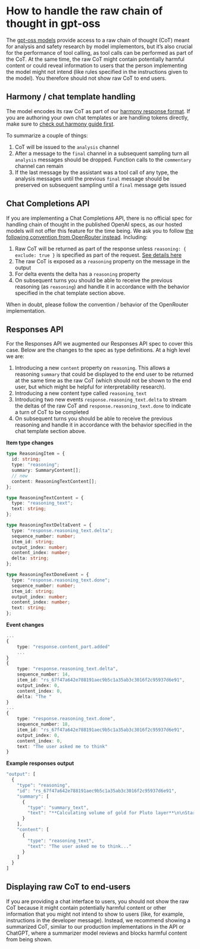 # How to handle the raw chain of thought in gpt-oss

The [gpt-oss models](https://openai.com/open-models) provide access to a raw chain of thought (CoT) meant for analysis and safety research by model implementors, but it’s also crucial for the performance of tool calling, as tool calls can be performed as part of the CoT. At the same time, the raw CoT might contain potentially harmful content or could reveal information to users that the person implementing the model might not intend (like rules specified in the instructions given to the model). You therefore should not show raw CoT to end users.

## Harmony / chat template handling

The model encodes its raw CoT as part of our [harmony response format](https://cookbook.openai.com/articles/openai-harmony). If you are authoring your own chat templates or are handling tokens directly, make sure to [check out harmony guide first](https://cookbook.openai.com/articles/openai-harmony).

To summarize a couple of things:

1. CoT will be issued to the `analysis` channel
2. After a message to the `final` channel in a subsequent sampling turn all `analysis` messages should be dropped. Function calls to the `commentary` channel can remain
3. If the last message by the assistant was a tool call of any type, the analysis messages until the previous `final` message should be preserved on subsequent sampling until a `final` message gets issued

## Chat Completions API

If you are implementing a Chat Completions API, there is no official spec for handling chain of thought in the published OpenAI specs, as our hosted models will not offer this feature for the time being. We ask you to follow [the following convention from OpenRouter instead](https://openrouter.ai/docs/use-cases/reasoning-tokens). Including:

1. Raw CoT will be returned as part of the response unless `reasoning: { exclude: true }` is specified as part of the request. [See details here](https://openrouter.ai/docs/use-cases/reasoning-tokens#legacy-parameters)
2. The raw CoT is exposed as a `reasoning` property on the message in the output
3. For delta events the delta has a `reasoning` property
4. On subsequent turns you should be able to receive the previous reasoning (as `reasoning`) and handle it in accordance with the behavior specified in the chat template section above.

When in doubt, please follow the convention / behavior of the OpenRouter implementation.

## Responses API

For the Responses API we augmented our Responses API spec to cover this case. Below are the changes to the spec as type definitions. At a high level we are:

1. Introducing a new `content` property on `reasoning`. This allows a reasoning `summary` that could be displayed to the end user to be returned at the same time as the raw CoT (which should not be shown to the end user, but which might be helpful for interpretability research).
2. Introducing a new content type called `reasoning_text`
3. Introducing two new events `response.reasoning_text.delta` to stream the deltas of the raw CoT and `response.reasoning_text.done` to indicate a turn of CoT to be completed
4. On subsequent turns you should be able to receive the previous reasoning and handle it in accordance with the behavior specified in the chat template section above.

**Item type changes**

```typescript
type ReasoningItem = {
  id: string;
  type: "reasoning";
  summary: SummaryContent[];
  // new
  content: ReasoningTextContent[];
};

type ReasoningTextContent = {
  type: "reasoning_text";
  text: string;
};

type ReasoningTextDeltaEvent = {
  type: "response.reasoning_text.delta";
  sequence_number: number;
  item_id: string;
  output_index: number;
  content_index: number;
  delta: string;
};

type ReasoningTextDoneEvent = {
  type: "response.reasoning_text.done";
  sequence_number: number;
  item_id: string;
  output_index: number;
  content_index: number;
  text: string;
};
```

**Event changes**

```typescript
...
{
	type: "response.content_part.added"
	...
}
{
	type: "response.reasoning_text.delta",
	sequence_number: 14,
	item_id: "rs_67f47a642e788191aec9b5c1a35ab3c3016f2c95937d6e91",
	output_index: 0,
	content_index: 0,
	delta: "The "
}
...
{
	type: "response.reasoning_text.done",
	sequence_number: 18,
	item_id: "rs_67f47a642e788191aec9b5c1a35ab3c3016f2c95937d6e91",
	output_index: 0,
	content_index: 0,
	text: "The user asked me to think"
}
```

**Example responses output**

```typescript
"output": [
  {
    "type": "reasoning",
    "id": "rs_67f47a642e788191aec9b5c1a35ab3c3016f2c95937d6e91",
    "summary": [
      {
        "type": "summary_text",
        "text": "**Calculating volume of gold for Pluto layer**\n\nStarting with the approximation..."
      }
    ],
    "content": [
      {
        "type": "reasoning_text",
        "text": "The user asked me to think..."
      }
    ]
  }
]

```

## Displaying raw CoT to end-users

If you are providing a chat interface to users, you should not show the raw CoT because it might contain potentially harmful content or other information that you might not intend to show to users (like, for example, instructions in the developer message). Instead, we recommend showing a summarized CoT, similar to our production implementations in the API or ChatGPT, where a summarizer model reviews and blocks harmful content from being shown.